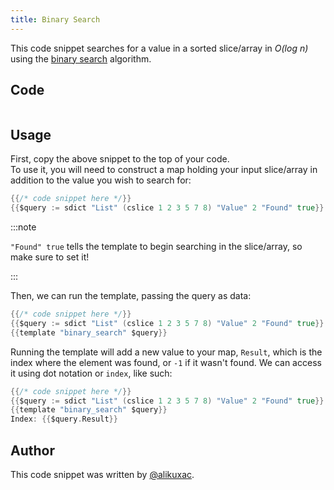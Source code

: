 ```yaml
---
title: Binary Search
---
```


This code snippet searches for a value in a sorted slice/array in _O(log n)_ using the [binary search](https://en.wikipedia.org/wiki/Binary_search_algorithm) algorithm.

## Code

```go file=../../../src/code_snippets/binary_search.go.tmpl

```

## Usage

First, copy the above snippet to the top of your code.<br />
To use it, you will need to construct a map holding your input slice/array in addition to the value you wish to search for:

```go
{{/* code snippet here */}}
{{$query := sdict "List" (cslice 1 2 3 5 7 8) "Value" 2 "Found" true}}
```

:::note

`"Found" true` tells the template to begin searching in the slice/array, so make sure to set it!

:::

Then, we can run the template, passing the query as data:

```go {3}
{{/* code snippet here */}}
{{$query := sdict "List" (cslice 1 2 3 5 7 8) "Value" 2 "Found" true}}
{{template "binary_search" $query}}
```

Running the template will add a new value to your map, `Result`, which is the index where the element was found, or `-1` if it wasn't found. We can access it using dot notation or `index`, like such:

```go {4}
{{/* code snippet here */}}
{{$query := sdict "List" (cslice 1 2 3 5 7 8) "Value" 2 "Found" true}}
{{template "binary_search" $query}}
Index: {{$query.Result}}
```

## Author

This code snippet was written by [@alikuxac](https://github.com/alikuxac).

